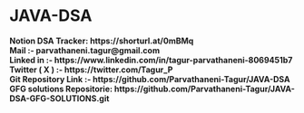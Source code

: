 # JAVA-DSA

<b>
Notion DSA Tracker: https://shorturl.at/0mBMq <br>
Mail :- parvathaneni.tagur@gmail.com  <br>
Linked in :- https://www.linkedin.com/in/tagur-parvathaneni-8069451b7  <br>
Twitter ( X ) :- https://twitter.com/Tagur_P <br>
Git Repository Link :-  https://github.com/Parvathaneni-Tagur/JAVA-DSA  <br>
GFG solutions Repositorie: https://github.com/Parvathaneni-Tagur/JAVA-DSA-GFG-SOLUTIONS.git  <br>
</b>
